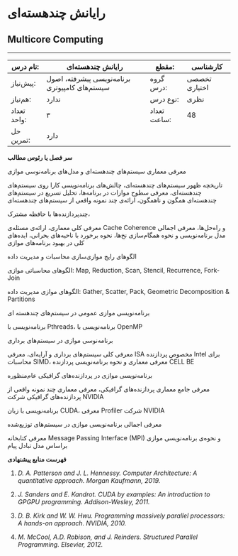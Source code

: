 # رایانش چند‌هسته‌ای
## Multicore Computing
_______________________________________________________________________________
| نام درس:    | رایانش چند‌هسته‌ای                             | مقطع:       | کارشناسی      |
| ----------- | ---------------------------------------------- | ----------- | ------------- |
| پیش‌نیاز:   | برنامه‌نویسی پیشرفته، اصول سیستم‌های کامپیوتری | گروه درس:   | تخصصی اختیاری |
| هم‌نیاز:    | ندارد                                          | نوع درس:    | نظری          |
| تعداد واحد: | ۳                                              | تعداد ساعت: | 48            |
| حل تمرین:   |  دارد                                          |             |               |

**سر فصل یا رئوس مطالب**

معرفی معماری سیستم‌های چندهسته‌ای و مدل‌های برنامه‌نوسی موازی

تاریخچه ظهور سیستم‌های چند‌هسته‌ای،  چالش‌های برنامه‌نویسی کارا روی سیستم‌های چند‌هسته‌ای، معرفی سطوح موازات در برنامه‌ها، تحلیل تسریع در سیستم‌های چند‌هسته‌ای همگون و ناهمگون، ارائه‌ی‌ چند نمونه واقعی از سیستم‌های چند‌هسته‌ای

چند‌پردازنده‌ها با حافظه مشترک، 

معرفی کلی معماری،  ارائه‌ی مسئله‌ی Cache Coherence و راه‌حل‌ها، معرفی اجمالی مدل برنامه‌نویسی و نحوه همگام‌سازی نخ‌ها،‌ نحوه برخورد با ناحیه‌های بحرانی، ایده‌های کلی در بهبود برنامه‌های موازی

الگو‌های رایج موازی‌سازی محاسبات و مدیریت داده

الگوهای محاسباتی موازی: Map, Reduction, Scan, Stencil, Recurrence, Fork-Join

الگوهای موازی مدیریت داده: Gather, Scatter, Pack, Geometric Decomposition & Partitions

برنامه‌نویسی موازی عمومی در سیستم‌های چند‌هسته ای

برنامه‌نویسی با Pthreads،‌ برنامه‌نویسی با OpenMP

برنامه‌نوسی موازی در سیستم‌های برداری

معرفی کلی سیستم‌های برداری و آرایه‌ای،‌ معرفی ISA مخصوص پردازنده Intel برای محاسبات SIMD،‌ معرفی معماری و نحوه برنامه‌نویسی پردازنده CELL BE

برنامه‌نویسی موازی در پردازنده‌های گرافیکی عام‌منظوره

معرفی جامع معماری پردازنده‌های گرافیکی، معرفی معماری چند نمونه واقعی از پردازنده‌های گرافیکی شرکت NVIDIA

برنامه‌نویسی با زبان CUDA، معرفی Profiler شرکت NVIDIA

معرفی اجمالی برنامه‌نویسی موازی در سیستم‌های توزیع‌شده

معرفی کتابخانه Message Passing Interface (MPI) و نحوه‌ی برنامه‌نویسی موازی براساس مدل تبادل پیام

**فهرست منابع پیشنهادی**

1. *D. A. Patterson and J. L. Hennessy. Computer Architecture: A quantitative approach. Morgan Kaufmann, 2019.*

1. *J. Sanders and E. Kandrot. CUDA by examples: An introduction to GPGPU programming. Addison-Wesley, 2011.*

1. *D. B. Kirk and W. W. Hwu. Programming massively parallel processors: A hands-on approach. NVIDIA, 2010.*

1. *M. McCool, A.D. Robison, and J. Reinders. Structured Parallel Programming. Elsevier, 2012.*
